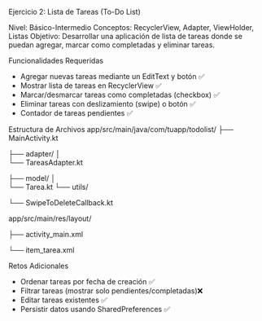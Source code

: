 Ejercicio 2: Lista de Tareas (To-Do List)

 Nivel: Básico-Intermedio
 Conceptos: RecyclerView, Adapter, ViewHolder, Listas
 Objetivo: Desarrollar una aplicación de lista de tareas donde se puedan agregar, marcar como 
completadas y eliminar tareas.

 Funcionalidades Requeridas
 
 - Agregar nuevas tareas mediante un EditText y botón ✅
 - Mostrar lista de tareas en RecyclerView ✅
 - Marcar/desmarcar tareas como completadas (checkbox) ✅
 - Eliminar tareas con deslizamiento (swipe) o botón ✅
 - Contador de tareas pendientes ✅
 
 Estructura de Archivos
 app/src/main/java/com/tuapp/todolist/
 ├── MainActivity.kt
 
 ├── adapter/
 │   
   └── TareasAdapter.kt
 
 ├── model/
 │   
   └── Tarea.kt
 └── utils/
 
   └── SwipeToDeleteCallback.kt
 
 app/src/main/res/layout/
 
 ├── activity_main.xml
 
 └── item_tarea.xml
 
 Retos Adicionales
 - Ordenar tareas por fecha de creación ✅
 - Filtrar tareas (mostrar solo pendientes/completadas)❌
- Editar tareas existentes ✅
- Persistir datos usando SharedPreferences ✅
